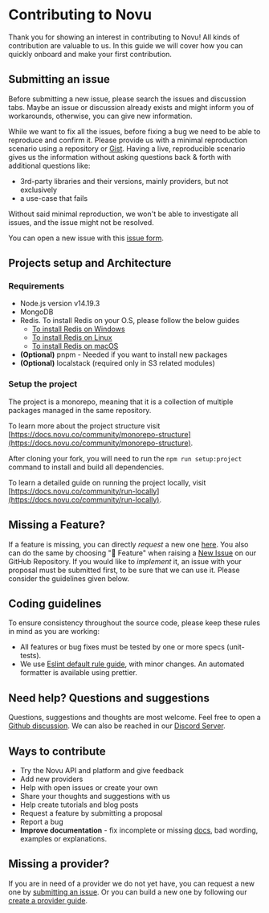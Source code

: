 # Contributing to Novu

Thank you for showing an interest in contributing to Novu! All kinds of contribution are valuable to us. In this guide we will cover how you can quickly onboard and make your first contribution.

## Submitting an issue

Before submitting a new issue, please search the issues and discussion tabs. Maybe an issue or discussion already exists and might inform you of workarounds, otherwise, you can give new information.

While we want to fix all the issues, before fixing a bug we need to be able to reproduce and confirm it. Please provide us with a minimal reproduction scenario using a repository or [Gist](https://gist.github.com/). Having a live, reproducible scenario gives us the information without asking questions back & forth with additional questions like:

- 3rd-party libraries and their versions, mainly providers, but not exclusively
- a use-case that fails

Without said minimal reproduction, we won't be able to investigate all issues, and the issue might not be resolved.

You can open a new issue with this [issue form](https://github.com/novuhq/novu/issues/new).

## Projects setup and Architecture

### Requirements

- Node.js version v14.19.3
- MongoDB
- Redis. To install Redis on your O.S, please follow the below guides
  - [To install Redis on Windows](https://redis.io/docs/getting-started/installation/install-redis-on-windows/)
  - [To install Redis on Linux](https://redis.io/docs/getting-started/installation/install-redis-on-linux/)
  - [To install Redis on macOS](https://redis.io/docs/getting-started/installation/install-redis-on-mac-os/)
- **(Optional)** pnpm - Needed if you want to install new packages
- **(Optional)** localstack (required only in S3 related modules)

### Setup the project

The project is a monorepo, meaning that it is a collection of multiple packages managed in the same repository.

To learn more about the project structure visit [https://docs.novu.co/community/monorepo-structure](https://docs.novu.co/community/monorepo-structure).

After cloning your fork, you will need to run the `npm run setup:project` command to install and build all dependencies.

To learn a detailed guide on running the project locally, visit [https://docs.novu.co/community/run-locally](https://docs.novu.co/community/run-locally).

## Missing a Feature?

If a feature is missing, you can directly _request_ a new one [here](https://github.com/novuhq/novu/issues/new?assignees=&labels=feature&template=feature_request.yml&title=%F0%9F%9A%80+Feature%3A+). You also can do the same by choosing "🚀 Feature" when raising a [New Issue](https://github.com/novuhq/novu/issues/new/choose) on our GitHub Repository.
If you would like to _implement_ it, an issue with your proposal must be submitted first, to be sure that we can use it. Please consider the guidelines given below.

## Coding guidelines

To ensure consistency throughout the source code, please keep these rules in mind as you are working:

- All features or bug fixes must be tested by one or more specs (unit-tests).
- We use [Eslint default rule guide](https://eslint.org/docs/rules/), with minor changes. An automated formatter is available using prettier.

## Need help? Questions and suggestions

Questions, suggestions and thoughts are most welcome. Feel free to open a [Github discussion](https://github.com/orgs/novuhq/discussions/new). We can also be reached in our [Discord Server](https://discord.novu.co).

## Ways to contribute

- Try the Novu API and platform and give feedback
- Add new providers
- Help with open issues or create your own
- Share your thoughts and suggestions with us
- Help create tutorials and blog posts
- Request a feature by submitting a proposal
- Report a bug
- **Improve documentation** - fix incomplete or missing [docs](https://docs.novu.co/), bad wording, examples or explanations.

## Missing a provider?

If you are in need of a provider we do not yet have, you can request a new one by [submitting an issue](#submitting-an-issue). Or you can build a new one by following our [create a provider guide](https://docs.novu.co/community/create-provider).
